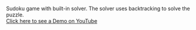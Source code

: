 Sudoku game with built-in solver. The solver uses backtracking to solve the puzzle. <br>
<a href = "https://youtu.be/aN0Qx1vYW2Q target = _blank">Click here to see a Demo on YouTube</a>
<img scr = "picture/demo.png" width = 100% width = 100%>
